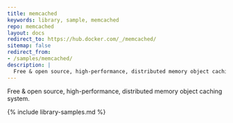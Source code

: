 ```yaml
---
title: memcached
keywords: library, sample, memcached
repo: memcached
layout: docs
redirect_to: https://hub.docker.com/_/memcached/
sitemap: false
redirect_from:
- /samples/memcached/
description: |
  Free & open source, high-performance, distributed memory object caching system.
---
```


Free & open source, high-performance, distributed memory object caching system.


{% include library-samples.md %}
